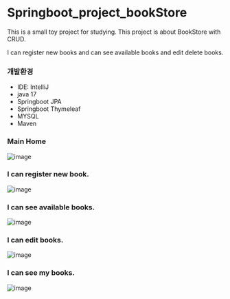 # Springboot_project_bookStore

This is a small toy project for studying.
This project is about BookStore with CRUD.

I can register new books and can see available books and edit delete books.

### 개발환경
- IDE: IntelliJ
- java 17
- Springboot JPA
- Springboot Thymeleaf
- MYSQL
- Maven

### Main Home
![image](https://github.com/Tesssssssssy/Springboot_project_bookStore/assets/105422037/71e397a6-a0c1-4514-8bd3-224cbd5de875)

### I can register new book.
![image](https://github.com/Tesssssssssy/Springboot_project_bookStore/assets/105422037/4fc79b62-8932-46f9-ab48-657e2aed1e8b)

### I can see available books.
![image](https://github.com/Tesssssssssy/Springboot_project_bookStore/assets/105422037/df3982c1-4c65-425c-86d5-89c402031da8)

### I can edit books.
![image](https://github.com/Tesssssssssy/Springboot_project_bookStore/assets/105422037/9d58fb83-8c7e-47a4-8f23-2f66acdf121d)

### I can see my books.
![image](https://github.com/Tesssssssssy/Springboot_project_bookStore/assets/105422037/76ba3c65-6170-46d0-8954-59a15041c85b)


